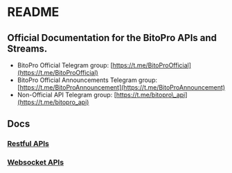 # README

## Official Documentation for the BitoPro APIs and Streams.

* BitoPro Official Telegram group: [https://t.me/BitoProOfficial](https://t.me/BitoProOfficial) 
* BitoPro Official Announcements Telegram group: [https://t.me/BitoProAnnouncement](https://t.me/BitoProAnnouncement)
* Non-Official API Telegram group: [https://t.me/bitopro\_api](https://t.me/bitopro_api)

## Docs

### [Restful APIs](v3-1/rest-1/rest.md)

### [Websocket APIs](v3-1/ws/ws.md)

